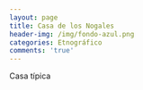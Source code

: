 ```yaml
---
layout: page
title: Casa de los Nogales
header-img: /img/fondo-azul.png
categories: Etnográfico
comments: 'true'
---
```



Casa típica

<div class="photo-gallery">
<ul>
</ul>
</div>
